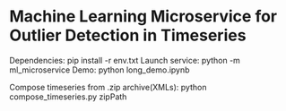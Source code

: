 # Machine Learning Microservice for Outlier Detection in Timeseries
Dependencies: pip install -r env.txt
Launch service: python -m ml_microservice
Demo: python long_demo.ipynb

Compose timeseries from .zip archive(XMLs): python compose_timeseries.py zipPath
